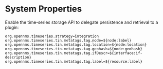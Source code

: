 # System Properties

Enable the time-series storage API to delegate persistence and retrieval to a plugin:
```
org.opennms.timeseries.strategy=integration
org.opennms.timeseries.tin.metatags.tag.node=${node:label}
org.opennms.timeseries.tin.metatags.tag.location=${node:location}
org.opennms.timeseries.tin.metatags.tag.geohash=${node:geohash}
org.opennms.timeseries.tin.metatags.tag.ifDescr=${interface:if-description}
org.opennms.timeseries.tin.metatags.tag.label=${resource:label}
```
